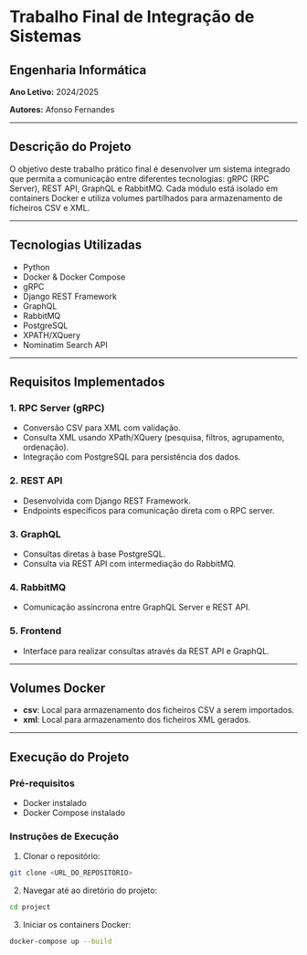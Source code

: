 # Trabalho Final de Integração de Sistemas

## Engenharia Informática

**Ano Letivo:** 2024/2025

**Autores:** Afonso Fernandes

---

## Descrição do Projeto

O objetivo deste trabalho prático final é desenvolver um sistema integrado que permita a comunicação entre diferentes tecnologias: gRPC (RPC Server), REST API, GraphQL e RabbitMQ. Cada módulo está isolado em containers Docker e utiliza volumes partilhados para armazenamento de ficheiros CSV e XML.

---

## Tecnologias Utilizadas

- Python
- Docker & Docker Compose
- gRPC
- Django REST Framework
- GraphQL
- RabbitMQ
- PostgreSQL
- XPATH/XQuery
- Nominatim Search API

---

## Requisitos Implementados

### 1. RPC Server (gRPC)
- Conversão CSV para XML com validação.
- Consulta XML usando XPath/XQuery (pesquisa, filtros, agrupamento, ordenação).
- Integração com PostgreSQL para persistência dos dados.

### 2. REST API
- Desenvolvida com Django REST Framework.
- Endpoints específicos para comunicação direta com o RPC server.

### 3. GraphQL
- Consultas diretas à base PostgreSQL.
- Consulta via REST API com intermediação do RabbitMQ.

### 4. RabbitMQ
- Comunicação assíncrona entre GraphQL Server e REST API.

### 5. Frontend
- Interface para realizar consultas através da REST API e GraphQL.

---

## Volumes Docker
- **csv**: Local para armazenamento dos ficheiros CSV a serem importados.
- **xml**: Local para armazenamento dos ficheiros XML gerados.

---

## Execução do Projeto

### Pré-requisitos
- Docker instalado
- Docker Compose instalado

### Instruções de Execução
1. Clonar o repositório:
```bash
git clone <URL_DO_REPOSITÓRIO>
```

2. Navegar até ao diretório do projeto:
```bash
cd project
```
3. Iniciar os containers Docker:
```bash
docker-compose up --build
```
